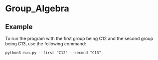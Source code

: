 # Group_Algebra


## Example

To run the program with the first group being C12 and the second group being C13, use the following command:

```
python3 run.py --first "C12" --second "C13"
```
    
